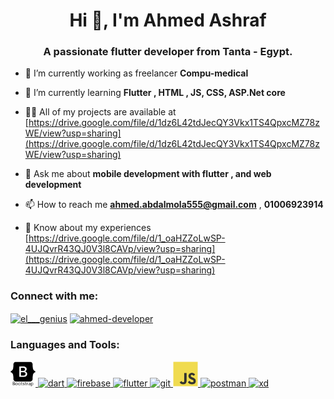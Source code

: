 <h1 align="center">Hi 👋, I'm Ahmed Ashraf</h1>
<h3 align="center">A passionate flutter developer from Tanta - Egypt.</h3>

- 🔭 I’m currently working as freelancer **Compu-medical**

- 🌱 I’m currently learning **Flutter , HTML , JS, CSS, ASP.Net core**

- 👨‍💻 All of my projects are available at [https://drive.google.com/file/d/1dz6L42tdJecQY3Vkx1TS4QpxcMZ78zWE/view?usp=sharing](https://drive.google.com/file/d/1dz6L42tdJecQY3Vkx1TS4QpxcMZ78zWE/view?usp=sharing)

- 💬 Ask me about **mobile development with flutter , and web development**

- 📫 How to reach me **ahmed.abdalmola555@gmail.com** , **01006923914**

- 📄 Know about my experiences [https://drive.google.com/file/d/1_oaHZZoLwSP-4UJQvrR43QJ0V3l8CAVp/view?usp=sharing](https://drive.google.com/file/d/1_oaHZZoLwSP-4UJQvrR43QJ0V3l8CAVp/view?usp=sharing)

<h3 align="left">Connect with me:</h3>
<p align="left">
<a href="https://twitter.com/el____genius" target="blank"><img align="center" src="https://raw.githubusercontent.com/rahuldkjain/github-profile-readme-generator/master/src/images/icons/Social/twitter.svg" alt="el___genius" height="30" width="40" /></a>
<a href="https://linkedin.com/in/ahmed-developer" target="blank"><img align="center" src="https://raw.githubusercontent.com/rahuldkjain/github-profile-readme-generator/master/src/images/icons/Social/linked-in-alt.svg" alt="ahmed-developer" height="30" width="40" /></a>
</p>

<h3 align="left">Languages and Tools:</h3>
<p align="left"> <a href="https://getbootstrap.com" target="_blank" rel="noreferrer"> <img src="https://raw.githubusercontent.com/devicons/devicon/master/icons/bootstrap/bootstrap-plain-wordmark.svg" alt="bootstrap" width="40" height="40"/> </a> <a href="https://dart.dev" target="_blank" rel="noreferrer"> <img src="https://www.vectorlogo.zone/logos/dartlang/dartlang-icon.svg" alt="dart" width="40" height="40"/> </a> <a href="https://firebase.google.com/" target="_blank" rel="noreferrer"> <img src="https://www.vectorlogo.zone/logos/firebase/firebase-icon.svg" alt="firebase" width="40" height="40"/> </a> <a href="https://flutter.dev" target="_blank" rel="noreferrer"> <img src="https://www.vectorlogo.zone/logos/flutterio/flutterio-icon.svg" alt="flutter" width="40" height="40"/> </a> <a href="https://git-scm.com/" target="_blank" rel="noreferrer"> <img src="https://www.vectorlogo.zone/logos/git-scm/git-scm-icon.svg" alt="git" width="40" height="40"/> </a> <a href="https://developer.mozilla.org/en-US/docs/Web/JavaScript" target="_blank" rel="noreferrer"> <img src="https://raw.githubusercontent.com/devicons/devicon/master/icons/javascript/javascript-original.svg" alt="javascript" width="40" height="40"/> </a> <a href="https://postman.com" target="_blank" rel="noreferrer"> <img src="https://www.vectorlogo.zone/logos/getpostman/getpostman-icon.svg" alt="postman" width="40" height="40"/> </a> <a href="https://www.adobe.com/products/xd.html" target="_blank" rel="noreferrer"> <img src="https://cdn.worldvectorlogo.com/logos/adobe-xd.svg" alt="xd" width="40" height="40"/> </a> </p>
